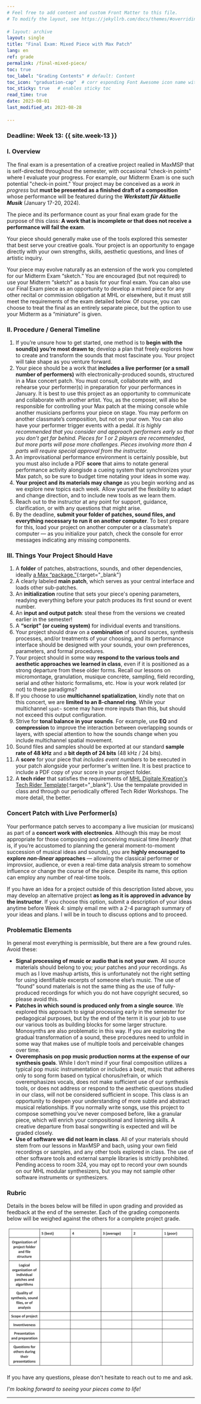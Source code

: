 ```yaml
---
# Feel free to add content and custom Front Matter to this file.
# To modify the layout, see https://jekyllrb.com/docs/themes/#overriding-theme-defaults

# layout: archive   
layout: single   
title: "Final Exam: Mixed Piece with Max Patch"   
lang: en   
ref: grade  
permalink: /final-mixed-piece/   
toc: true  
toc_label: "Grading Contents" # default: Content
toc_icon: "graduation-cap"  # corr esponding Font Awesome icon name without the "fa" prefix
toc_sticky: true   # enables sticky toc  
read_time: true  
date: 2023-08-01  
last_modified_at: 2023-08-28  

---
```


### Deadline: Week 13: {{ site.week-13 }}  

### I. Overview   

The final exam is a presentation of a creative project realied in MaxMSP that is self-directed throughout the semester, with occasional "check-in points" where I evaluate your progress. For example, our Midterm Exam is one such potential "check-in point." Your project may be conceived as a _work in progress_ but **must be presented as a finished draft of a composition** whose performance will be featured during the _**Werkstatt für Aktuelle Musik**_ (January 17-20, 2024). 

The piece and its performance count as your final exam grade for the purpose of this class: **A work that is incomplete or that does not receive a performance will fail the exam**.    

Your piece should generally make use of the tools explored this semester that best serve your creative goals. Your project is an opportunity to engage directly with your own strengths, skills, aesthetic questions, and lines of artistic inquiry.  

Your piece may evolve naturally as an extension of the work you completed for our Midterm Exam “sketch.” You are encouraged (but not required) to use your Midterm “sketch” as a basis for your final exam. You can also use our Final Exam piece as an opportunity to develop a mixed piece for any other recital or commission obligation at MHL or elsewhere, but it must still meet the requirements of the exam detailed below. Of course, you can choose to treat the final as an entirely separate piece, but the option to use your Midterm as a “miniature” is given.      

<!-- The final is a complete piece (_recommended: 8-12 minutes in duration_) for fixed media, in 8-channel surround sound. 

This piece will be featured during the _**Werkstatt für Aktuelle Musik**_ (January 17-20, 2024).  

You are encouraged (but not required) to use your midterm “sketch” as a basis for your final piece.  

It would be an efficient use of time to expand upon the ideas you presented in your midterm, or somehow make use of the work you did there. Supplement this new mixing, multichannel, and MaxMSP techniques that you continued to learn since Week 6. Revise automation or record new sounds, etc.  

By the deadline, send me a Reaper project folder (by email, WeTransfer.com, or any cloud link), and a stereo mixdown (binaural), meeting the following criteria:   -->

### II. Procedure / General Timeline   

1. If you’re unsure how to get started, one method is to **begin with the sound(s) you’re most drawn to**; develop a plan that freely explores how to create and transform the sounds that most fascinate you. Your project will take shape as you venture forward.  
2. Your piece should be a work that **includes a live performer (or a small number of performers)** with electronically-produced sounds, structured in a Max concert patch. You must consult, collaborate with, and rehearse your performer(s) in preparation for your performances in January. It is best to use this project as an opportunity to communicate and collaborate with another artist. You, as the composer, will also be responsible for controlling your Max patch at the mixing console while another musicians performs your piece on stage. You may perform on another classmate’s composition, but not on your own. You can also have your performer trigger events with a pedal. _It is highly recommended that you consider and approach performers early so that you don't get far behind. Pieces for 1 or 2 players are recommended, but more parts will pose more challenges. Pieces involving more than 4 parts will require special approval from the instructor._     
3. An improvisational performance environment is certainly possible, but you must also include a PDF **score** that aims to notate general performance activity alongisde a cueing system that synchronizes your Max patch, so be sure to budget time notating your ideas in some way.     
2. **Your project and its materials may change** as you begin working and as we explore new topics each week. Allow yourself the flexibility to adapt and change direction, and to include new tools as we learn them.  
3. Reach out to the instructor at any point for support, guidance, clarification, or with any questions that might arise.  
4. By the deadline, **submit your folder of patches, sound files, and everything necessary to run it on another computer**. To best prepare for this, load your project on another computer or a classmate’s computer — as you initialize your patch, check the console for error messages indicating any missing components. 

### III. Things Your Project Should Have   

1. A **folder** of patches, abstractions, sounds, and other dependencies, ideally [a Max “package.”](https://docs.cycling74.com/max8/vignettes/packages?q=packages){:target="_blank"}  
2. A clearly labeled **main patch**, which serves as your central interface and loads other sub-patches.  
3. An **initialization** routine that sets your piece's opening parameters, readying everything before your patch produces its first sound or event number.  
4. An **input and output patch**: steal these from the versions we created earlier in the semester!  
5. A **“script” (or cueing system)** for individual events and transitions.  
6. Your project should draw on a **combination** of sound sources, synthesis processes, and/or treatments of your choosing, and its performance interface should be designed with your sounds, your own preferences, parameters, and formal procedures.    
7. Your project should in some way **respond to the various tools and aesthetic approaches we learned in class**, even if it is positioned as a strong departure from these older forms. Recall our lessons on micromontage, granulation, musique concrète, sampling, field recording, serial and other historic formalisms, etc. How is your work related (or not) to these paradigms?  
8. If you choose to use **multichannel spatialization**, kindly note that on this concert, we are **limited to an 8-channel ring**. While your multichannel `spat~` scene may have more inputs than this, but should not exceed this output configuration.  
9. Strive for **tonal balance in your sounds**. For example, use **EQ** and **compression** to improve the interaction between overlapping sounds or layers, with special attention to how the sounds change when you include multichannel spatial movement.  
10. Sound files and samples should be exported at our standard **sample rate of 48 kHz** and a **bit depth of 24 bits** (48 kHz / 24 bits).  
11. A **score** for your piece that _includes event numbers_ to be executed in your patch alongside your performer's written line. It is best practice to include a PDF copy of your score in your project folder.  
12. A **tech rider** that satisfies the requirements of [MHL Digitale Kreation's Tech Rider Template](#){:target="_blank"}. Use the tempalate provided in class and through our periodically offered Tech Rider Workshops. The more detail, the better.     

### Concert Patch with Live Performer(s)   

Your performance patch serves to accompany a live musician (or musicans) as part of a **concert work with electronics**. Although this may be most appropriate for those composing and conceiving musical time _linearly_ (that is, if you’re accustomed to planning the general moment-to-moment succession of  musical ideas and sounds), you are **highly encouraged to explore _non-linear_ approaches** — allowing the classical performer or improvsior,  audience, or even a real-time data analysis stream to somehow influence or change the course of the piece. Despite its name, this option can employ any number of real-time tools.  

If you have an idea for a project outside of this description listed above, you may develop an alternative project **as long as it is approved in advance by the instructor**. If you choose this option, submit a description of your ideas anytime before Week 4: simply email me with a 2-4 paragraph summary of your ideas and plans. I will be in touch to discuss options and to proceed.  

### Problematic Elements   

In general most everything is permissible, but there are a few ground rules. Avoid these:   

* **Signal processing of music or audio that is not your own**. All source materials should belong to you; _your_ patches and _your_ recordings. As much as I love mashup artists, this is unfortunately not the right setting for using identifiable excerpts of someone else’s music. The use of “found” sound materials is not the same thing as the use of fully-produced recordings for which you do not have copyright secured, so please avoid this. 
* **Patches in which sound is produced only from a single source**. We explored this approach to signal processing early in the semester for pedagogical purposes, but by the end of the term it is your job to use our various tools as building blocks for some larger structure. Monosynths are also problematic in this way. If you are exploring the gradual transformation of a sound, these procedures need to unfold in some way that makes use of multiple tools and perceivable changes over time. 
* **Overemphasis on pop music production norms at the expense of our synthesis goals**. While I don’t mind if your final composition utilizes a typical pop music instrumentation or includes a beat, music that adheres only to song form based on typical chorus/refrain, or which overemphasizes vocals, does not make sufficient use of our synthesis tools, or does not address or respond to the aesthetic questions studied in our class, will not be considered sufficient in scope. This class is an opportunity to deepen your understanding of more subtle and abstract musical relationships. If you normally write songs, use this project to compose something you’ve never composed before, like a granular piece, which will enrich your compositional and listening skills. A creative departure from basal songwriting is expected and will be graded closely.  
* **Use of software we did not learn in class**. All of your materials should stem from our lessons in MaxMSP and bach, using your own field recordings or samples, and any other tools explored in class. The use of other software tools and external sample libraries is strictly prohibited. Pending access to room 324, you may opt to record your own sounds on our MHL modular synthesizers, but you may not sample other software instruments or synthesizers.  

### Rubric  

Details in the boxes below will be filled in upon grading and provided as feedback at the end of the semester. Each of the grading components below will be weighed against the others for a complete project grade.  

![Our site.](assets/images/final-rubric.png)  

If you have any questions, please don't hesitate to reach out to me and ask.  

_I'm looking forward to seeing your pieces come to life!_  

* * *    
 
<!-- ### Criteria   

The final exam piece should address similar criteria from the midterm exam, and additionally:   

* Ideally, your sketch is around **8-12 minutes in duration**, but of course, this **may vary** depending on your material and your compositional approach and the timing needs of the final concert. It can be a longer excerpt, but not much shorter.  
* Prepare your sketch **in a Reaper session**. Any sound files you use should also be contained inside your Reaper project folder.  
* Sketches should be your own, original work, focusing on your manipulation of the source sounds that interest you.  
* Include **at least 2 source sound files** and/or synthesis clips.  
* Your Reaper project should include a sequence that **utilizes multiple tracks** (recommended: 8).  
* Your Reaper tracks should include **automation**.  
* Make extensive use of SpatGRIS: add ControlGRIS to your tracks and add automation to in order to move your sounds around the space.  
* The 8-channel space is conceived of as a **ring of 8**, meaning 8 equidistantly-spaced speakers surrounding the audience.  
* These tracks may include any number of **plugin** devices.  
* If you use plugins, include a **list** of them: _Your mix must be transferrable and able to play on another computer._  
* Strive for **tonal balance in your mix**. For example, use **EQ** and **compression** to improve the interaction between the sounds in your tracks, with special attention to how the sounds change when you apply multichannel spatial movement.   
* Sound files and samples should be exported at a **sample rate of 48 kHz** and a **bit rate of 24 bits** (48 kHz / 24 bits).   

_Note that you're being given the **maximum amount of time to finish your pieces** before they are presented on the concert. Therefore, if your piece is late, unfortunately this will result in a fail._   

_Once the piece has been soundchecked on the performance day, no further revisions or changes can be made before the performance._  
 -->
